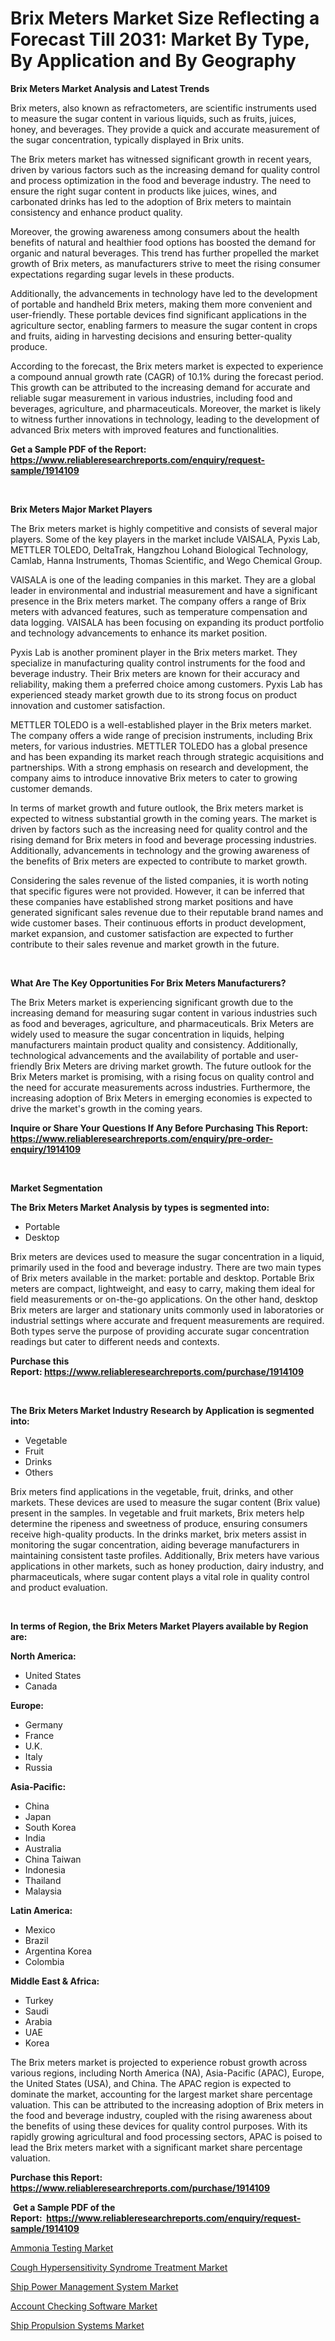 <p><h1>Brix Meters Market Size Reflecting a Forecast Till 2031: Market By Type, By Application and By Geography</h1></p><p><strong>Brix Meters Market Analysis and Latest Trends</strong></p>
<p><p>Brix meters, also known as refractometers, are scientific instruments used to measure the sugar content in various liquids, such as fruits, juices, honey, and beverages. They provide a quick and accurate measurement of the sugar concentration, typically displayed in Brix units.</p><p>The Brix meters market has witnessed significant growth in recent years, driven by various factors such as the increasing demand for quality control and process optimization in the food and beverage industry. The need to ensure the right sugar content in products like juices, wines, and carbonated drinks has led to the adoption of Brix meters to maintain consistency and enhance product quality.</p><p>Moreover, the growing awareness among consumers about the health benefits of natural and healthier food options has boosted the demand for organic and natural beverages. This trend has further propelled the market growth of Brix meters, as manufacturers strive to meet the rising consumer expectations regarding sugar levels in these products.</p><p>Additionally, the advancements in technology have led to the development of portable and handheld Brix meters, making them more convenient and user-friendly. These portable devices find significant applications in the agriculture sector, enabling farmers to measure the sugar content in crops and fruits, aiding in harvesting decisions and ensuring better-quality produce.</p><p>According to the forecast, the Brix meters market is expected to experience a compound annual growth rate (CAGR) of 10.1% during the forecast period. This growth can be attributed to the increasing demand for accurate and reliable sugar measurement in various industries, including food and beverages, agriculture, and pharmaceuticals. Moreover, the market is likely to witness further innovations in technology, leading to the development of advanced Brix meters with improved features and functionalities.</p></p>
<p><strong>Get a Sample PDF of the Report:&nbsp; <a href="https://www.reliableresearchreports.com/enquiry/request-sample/1914109">https://www.reliableresearchreports.com/enquiry/request-sample/1914109</a></strong></p>
<p>&nbsp;</p>
<p><strong>Brix Meters Major Market Players</strong></p>
<p><p>The Brix meters market is highly competitive and consists of several major players. Some of the key players in the market include VAISALA, Pyxis Lab, METTLER TOLEDO, DeltaTrak, Hangzhou Lohand Biological Technology, Camlab, Hanna Instruments, Thomas Scientific, and Wego Chemical Group.</p><p>VAISALA is one of the leading companies in this market. They are a global leader in environmental and industrial measurement and have a significant presence in the Brix meters market. The company offers a range of Brix meters with advanced features, such as temperature compensation and data logging. VAISALA has been focusing on expanding its product portfolio and technology advancements to enhance its market position.</p><p>Pyxis Lab is another prominent player in the Brix meters market. They specialize in manufacturing quality control instruments for the food and beverage industry. Their Brix meters are known for their accuracy and reliability, making them a preferred choice among customers. Pyxis Lab has experienced steady market growth due to its strong focus on product innovation and customer satisfaction.</p><p>METTLER TOLEDO is a well-established player in the Brix meters market. The company offers a wide range of precision instruments, including Brix meters, for various industries. METTLER TOLEDO has a global presence and has been expanding its market reach through strategic acquisitions and partnerships. With a strong emphasis on research and development, the company aims to introduce innovative Brix meters to cater to growing customer demands.</p><p>In terms of market growth and future outlook, the Brix meters market is expected to witness substantial growth in the coming years. The market is driven by factors such as the increasing need for quality control and the rising demand for Brix meters in food and beverage processing industries. Additionally, advancements in technology and the growing awareness of the benefits of Brix meters are expected to contribute to market growth.</p><p>Considering the sales revenue of the listed companies, it is worth noting that specific figures were not provided. However, it can be inferred that these companies have established strong market positions and have generated significant sales revenue due to their reputable brand names and wide customer bases. Their continuous efforts in product development, market expansion, and customer satisfaction are expected to further contribute to their sales revenue and market growth in the future.</p></p>
<p>&nbsp;</p>
<p><strong>What Are The Key Opportunities For Brix Meters Manufacturers?</strong></p>
<p><p>The Brix Meters market is experiencing significant growth due to the increasing demand for measuring sugar content in various industries such as food and beverages, agriculture, and pharmaceuticals. Brix Meters are widely used to measure the sugar concentration in liquids, helping manufacturers maintain product quality and consistency. Additionally, technological advancements and the availability of portable and user-friendly Brix Meters are driving market growth. The future outlook for the Brix Meters market is promising, with a rising focus on quality control and the need for accurate measurements across industries. Furthermore, the increasing adoption of Brix Meters in emerging economies is expected to drive the market's growth in the coming years.</p></p>
<p><strong>Inquire or Share Your Questions If Any Before Purchasing This Report: <a href="https://www.reliableresearchreports.com/enquiry/pre-order-enquiry/1914109">https://www.reliableresearchreports.com/enquiry/pre-order-enquiry/1914109</a></strong></p>
<p>&nbsp;</p>
<p><strong>Market Segmentation</strong></p>
<p><strong>The Brix Meters Market Analysis by types is segmented into:</strong></p>
<p><ul><li>Portable</li><li>Desktop</li></ul></p>
<p><p>Brix meters are devices used to measure the sugar concentration in a liquid, primarily used in the food and beverage industry. There are two main types of Brix meters available in the market: portable and desktop. Portable Brix meters are compact, lightweight, and easy to carry, making them ideal for field measurements or on-the-go applications. On the other hand, desktop Brix meters are larger and stationary units commonly used in laboratories or industrial settings where accurate and frequent measurements are required. Both types serve the purpose of providing accurate sugar concentration readings but cater to different needs and contexts.</p></p>
<p><strong>Purchase this Report:&nbsp;<a href="https://www.reliableresearchreports.com/purchase/1914109">https://www.reliableresearchreports.com/purchase/1914109</a></strong></p>
<p>&nbsp;</p>
<p><strong>The Brix Meters Market Industry Research by Application is segmented into:</strong></p>
<p><ul><li>Vegetable</li><li>Fruit</li><li>Drinks</li><li>Others</li></ul></p>
<p><p>Brix meters find applications in the vegetable, fruit, drinks, and other markets. These devices are used to measure the sugar content (Brix value) present in the samples. In vegetable and fruit markets, Brix meters help determine the ripeness and sweetness of produce, ensuring consumers receive high-quality products. In the drinks market, brix meters assist in monitoring the sugar concentration, aiding beverage manufacturers in maintaining consistent taste profiles. Additionally, Brix meters have various applications in other markets, such as honey production, dairy industry, and pharmaceuticals, where sugar content plays a vital role in quality control and product evaluation.</p></p>
<p>&nbsp;</p>
<p><strong>In terms of Region, the Brix Meters Market Players available by Region are:</strong></p>
<p>
    <p> <strong> North America: </strong>
        <ul>
            <li>United States</li>
            <li>Canada</li>
        </ul>
        </p> 
    <p> <strong> Europe: </strong>
        <ul>
            <li>Germany</li>
            <li>France</li>
            <li>U.K.</li>
            <li>Italy</li>
            <li>Russia</li>
        </ul>
        </p> 
    <p> <strong> Asia-Pacific: </strong>
        <ul>
            <li>China</li>
            <li>Japan</li>
            <li>South Korea</li>
            <li>India</li>
            <li>Australia</li>
            <li>China Taiwan</li>
            <li>Indonesia</li>
            <li>Thailand</li>
            <li>Malaysia</li>
        </ul>
        </p> 
    <p> <strong> Latin America: </strong>
        <ul>
            <li>Mexico</li>
            <li>Brazil</li>
            <li>Argentina Korea</li>
            <li>Colombia</li>
        </ul>
        </p> 
    <p> <strong> Middle East & Africa: </strong>
        <ul>
            <li>Turkey</li>
            <li>Saudi</li>
            <li>Arabia</li>
            <li>UAE</li>
            <li>Korea</li>
        </ul>
    </p>
    </p>
<p><p>The Brix meters market is projected to experience robust growth across various regions, including North America (NA), Asia-Pacific (APAC), Europe, the United States (USA), and China. The APAC region is expected to dominate the market, accounting for the largest market share percentage valuation. This can be attributed to the increasing adoption of Brix meters in the food and beverage industry, coupled with the rising awareness about the benefits of using these devices for quality control purposes. With its rapidly growing agricultural and food processing sectors, APAC is poised to lead the Brix meters market with a significant market share percentage valuation.</p></p>
<p><strong>Purchase this Report: <a href="https://www.reliableresearchreports.com/purchase/1914109">https://www.reliableresearchreports.com/purchase/1914109</a></strong></p>
<p>&nbsp;<strong>Get a Sample PDF of the Report:&nbsp;&nbsp;<a href="https://www.reliableresearchreports.com/enquiry/request-sample/1914109">https://www.reliableresearchreports.com/enquiry/request-sample/1914109</a></strong></p>
<p><strong></strong></p>
<p><p><a href="https://medium.com/@marieriley2012/ammonia-testing-market-share-evolution-and-market-growth-trends-2023-2030-aabc80235702">Ammonia Testing Market</a></p><p><a href="https://medium.com/@marieriley2012/cough-hypersensitivity-syndrome-treatment-market-analysis-and-sze-forecasted-for-period-from-2023-be712bade73a">Cough Hypersensitivity Syndrome Treatment Market</a></p><p><a href="https://medium.com/@marieriley2012/ship-power-management-system-market-share-evolution-and-market-growth-trends-2023-2030-30bf5330fd31">Ship Power Management System Market</a></p><p><a href="https://medium.com/@marieriley2012/account-checking-software-market-analysis-and-sze-forecasted-for-period-from-2023-to-2030-cd868af55f5c">Account Checking Software Market</a></p><p><a href="https://medium.com/@marieriley2012/ship-propulsion-systems-market-furnishes-information-on-market-share-market-trends-and-market-8bace236d763">Ship Propulsion Systems Market</a></p></p>